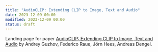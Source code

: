 ```yaml
---
title: "AudioCLIP: Extending CLIP to Image, Text and Audio"
date: 2023-12-09 00:00
modified: 2023-12-09 00:00
status: draft
---
```


Landing page for paper [AudioCLIP: Extending CLIP to Image, Text and Audio](https://arxiv.org/abs/2106.13043) by Andrey Guzhov, Federico Raue, Jörn Hees, Andreas Dengel.